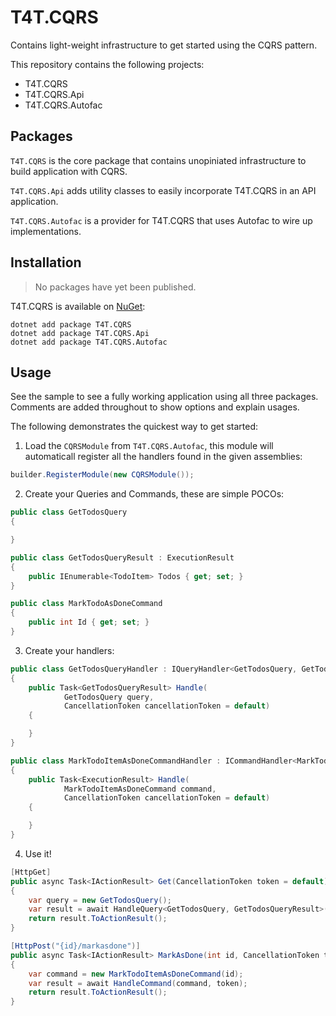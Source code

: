 # T4T.CQRS

Contains light-weight infrastructure to get started using the CQRS pattern.

This repository contains the following projects:

- T4T.CQRS
- T4T.CQRS.Api
- T4T.CQRS.Autofac

## Packages

`T4T.CQRS` is the core package that contains unopiniated infrastructure to build application with CQRS.

`T4T.CQRS.Api` adds utility classes to easily incorporate T4T.CQRS in an API application.

`T4T.CQRS.Autofac` is a provider for T4T.CQRS that uses Autofac to wire up implementations.

## Installation

> No packages have yet been published.

T4T.CQRS is available on [NuGet](https://www.nuget.org):

```shell
dotnet add package T4T.CQRS
dotnet add package T4T.CQRS.Api
dotnet add package T4T.CQRS.Autofac
```

## Usage

See the sample to see a fully working application using all three packages. Comments are added throughout to show options and explain usages.

The following demonstrates the quickest way to get started:

1. Load the `CQRSModule` from `T4T.CQRS.Autofac`, this module will automaticall register all the handlers found in the given assemblies:

```csharp
builder.RegisterModule(new CQRSModule());
```

2. Create your Queries and Commands, these are simple POCOs:

```csharp
public class GetTodosQuery
{

}
```

```csharp
public class GetTodosQueryResult : ExecutionResult
{
    public IEnumerable<TodoItem> Todos { get; set; }
}
```

```csharp
public class MarkTodoAsDoneCommand
{
    public int Id { get; set; }
}
```

3. Create your handlers:

```csharp
public class GetTodosQueryHandler : IQueryHandler<GetTodosQuery, GetTodosQueryResult>
{
    public Task<GetTodosQueryResult> Handle(
            GetTodosQuery query,
            CancellationToken cancellationToken = default)
    {

    }
}
```

```csharp
public class MarkTodoItemAsDoneCommandHandler : ICommandHandler<MarkTodoItemAsDoneCommand>
{
    public Task<ExecutionResult> Handle(
            MarkTodoItemAsDoneCommand command,
            CancellationToken cancellationToken = default)
    {

    }
}
```

4. Use it!

```csharp
[HttpGet]
public async Task<IActionResult> Get(CancellationToken token = default)
{
    var query = new GetTodosQuery();
    var result = await HandleQuery<GetTodosQuery, GetTodosQueryResult>(query, token);
    return result.ToActionResult();
}
```

```csharp
[HttpPost("{id}/markasdone")]
public async Task<IActionResult> MarkAsDone(int id, CancellationToken token = default)
{
    var command = new MarkTodoItemAsDoneCommand(id);
    var result = await HandleCommand(command, token);
    return result.ToActionResult();
}
```
